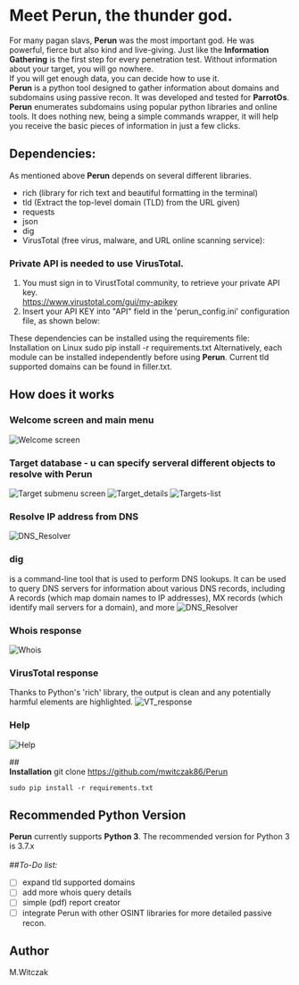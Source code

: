 # Meet Perun, the thunder god.
For many pagan slavs, <b>Perun</b> was the most important god. He was powerful, fierce but also kind and live-giving. Just like the <b>Information Gathering</b> is the first step for every penetration test. Without information about your target, you will go nowhere.
<br>If you will get enough data, you can decide how to use it.
<br><b>Perun</b> is a python tool designed to gather information about domains and subdomains using passive recon. 
It was developed and tested for <b>ParrotOs</b>.
<br><b>Perun</b> enumerates subdomains using popular python libraries and online tools. It does nothing new, being a simple commands wrapper, it will help you receive the basic pieces of information in just a few clicks.

## Dependencies:
As mentioned above <b>Perun</b> depends on several different libraries.
- rich (library for rich text and beautiful formatting in the terminal)
- tld (Extract the top-level domain (TLD) from the URL given)
- requests
- json
- dig
- VirusTotal (free virus, malware, and URL online scanning service):
### <b>Private API is needed to use VirusTotal.</b>
1. You must sign in to VirustTotal community, to retrieve your private API key. <br>https://www.virustotal.com/gui/my-apikey</ul>
2. Insert your API KEY into "API" field in the 'perun_config.ini' configuration file, as shown below:



These dependencies can be installed using the requirements file:
Installation on Linux
sudo pip install -r requirements.txt
Alternatively, each module can be installed independently before using <b>Perun</b>.
Current tld supported domains can be found in filler.txt.

## How does it works
### Welcome screen and main menu 
![Welcome screen](/Demo_images/main_menu.png)
### Target database - u can specify serveral different objects to resolve with Perun
![Target submenu screen](/Demo_images/target_input.png)
![Target_details](/Demo_images/target_details.png)
![Targets-list](/Demo_images/targets_final_list.png)

### Resolve IP address from DNS
![DNS_Resolver](/Demo_images/dns_resolver_result.png)

### dig 
 is a command-line tool that is used to perform DNS lookups. It can be used to query DNS servers for information about various DNS records, including A records (which map domain names to IP addresses), MX records (which identify mail servers for a domain), and more
![DNS_Resolver](/Demo_images/dig_result.png)

### Whois response 
![Whois](/Demo_images/webtarget_result.png)

### VirusTotal response 
Thanks to Python's 'rich' library, the output is clean and any potentially harmful elements are highlighted. 
![VT_response](/Demo_images/vt_result.png)

### Help 
![Help](/Demo_images/help.png)


##<br><b>Installation</b>
git clone https://github.com/mwitczak86/Perun
```
sudo pip install -r requirements.txt
```

## Recommended Python Version
<b>Perun</b> currently supports <b>Python 3</b>.
The recommended version for Python 3 is 3.7.x
<br><br>
##<i>To-Do list:</i>
- [ ] expand tld supported domains</li>
- [ ] add more whois query details</li>
- [ ] simple (pdf) report creator</li>
- [ ] integrate Perun with other OSINT libraries for more detailed passive recon.</li>

## Author
M.Witczak
